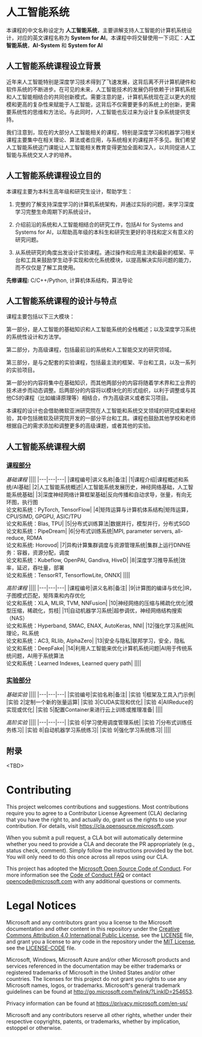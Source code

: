 # 人工智能系统

本课程的中文名称设定为 **人工智能系统**，主要讲解支持人工智能的计算机系统设计，对应的英文课程名称为 **System for AI**。本课程中将交替使用一下词汇：**人工智能系统**，**AI-System** 和 **System for AI**

## 人工智能系统课程设立背景

近年来人工智能特别是深度学习技术得到了飞速发展，这背后离不开计算机硬件和软件系统的不断进步。在可见的未来，人工智能技术的发展仍将依赖于计算机系统和人工智能相结合的共同创新模式。需要注意的是，计算机系统现在正以更大的规模和更高的复杂性来赋能于人工智能，这背后不仅需要更多的系统上的创新，更需要系统性的思维和方法论。与此同时，人工智能也反过来为设计复杂系统提供支持。

我们注意到，现在的大部分人工智能相关的课程，特别是深度学习和机器学习相关课程主要集中在相关理论、算法或者应用，与系统相关的课程并不多见。我们希望人工智能系统这门课能让人工智能相关教育变得更加全面和深入，以共同促进人工智能与系统交叉人才的培养。


## 人工智能系统课程设立目的

本课程主要为本科生高年级和研究生设计，帮助学生：

1. 完整的了解支持深度学习的计算机系统架构，并通过实际的问题，来学习深度学习完整生命周期下的系统设计。
 
2. 介绍前沿的系统和人工智能相结合的研究工作，包括AI for Systems and Systems for AI，以帮助高年级的本科生和研究生更好的寻找和定义有意义的研究问题。

3. 从系统研究的角度出发设计实验课程。通过操作和应用主流和最新的框架、平台和工具来鼓励学生动手实现和优化系统模块，以提高解决实际问题的能力，而不仅仅是了解工具使用。

**先修课程:** C/C++/Python, 计算机体系结构，算法导论


## 人工智能系统课程的设计与特点

课程主要包括以下三大模块：

第一部分，是人工智能的基础知识和人工智能系统的全栈概述；以及深度学习系统的系统性设计和方法学。

第二部分，为高级课程，包括最前沿的系统和人工智能交叉的研究领域。

第三部分，是与之配套的实验课程，包括最主流的框架、平台和工具，以及一系列的实验项目。

第一部分的内容将集中在基础知识，而其他两部分的内容将随着学术界和工业界的技术进步而动态调整。后两部分的内容将以模块化的形式组织，以利于调整或与其他CS的课程（比如编译原理等）相结合，作为高级讲义或者实习项目。

本课程的设计也会借助微软亚洲研究院在人工智能和系统交叉领域的研究成果和经验，其中包括微软及研究院开发的一部分平台和工具。课程也鼓励其他学校和老师根据自己的需求添加和调整更多的高级课题，或者其他的实验。


## 人工智能系统课程大纲

### [课程部分](./Lectures)

*基础课程*
||||
|---|---|---|
|课程编号|讲义名称|备注|
|1|课程介绍|课程概述和系统/AI基础|
|2|人工智能系统概述|人工智能系统发展历史，神经网络基础，人工智能系统基础|
|3|深度神经网络计算框架基础|反向传播和自动求导，张量，有向无环图，执行图 <br>论文和系统：PyTorch, TensorFlow|
|4|矩阵运算与计算机体系结构|矩阵运算，CPU/SIMD, GPGPU, ASIC/TPU <br>论文和系统：Blas, TPU|
|5|分布式训练算法|数据并行，模型并行，分布式SGD <br>论文和系统：PipeDream|
|6|分布式训练系统|MPI, parameter servers, all-reduce, RDMA <br>论文和系统: Horovod|
|7|异构计算集群调度与资源管理系统|集群上运行DNN任务：容器，资源分配，调度 <br>论文和系统：Kubeflow, OpenPAI, Gandiva, HiveD|
|8|深度学习推导系统|效率，延迟，吞吐量，部署 <br>论文和系统：TensorRT, TensorflowLite, ONNX|
||||

*高阶课程*
||||
|---|---|---|
|课程编号|讲义名称|备注|
|9|计算图的编译与优化|IR，子图模式匹配，矩阵乘和内存优化 <br>论文和系统：XLA, MLIR, TVM, NNFusion|
|10|神经网络的压缩与稀疏化优化|模型压缩，稀疏化，剪枝|
|11|自动机器学习系统|超参调优，神经网络结构搜索（NAS）<br>论文和系统：Hyperband, SMAC, ENAX, AutoKeras, NNI|
|12|强化学习系统|RL理论，RL系统 <br>论文和系统：AC3, RLlib, AlphaZero|
|13|安全与隐私|联邦学习，安全，隐私 <br>论文和系统：DeepFake|
|14|利用人工智能来优化计算机系统问题|AI用于传统系统问题，AI用于系统算法 <br>论文和系统：Learned Indexes, Learned query path|
||||


### [实验部分](./Labs)

*基础实验*
||||
|---|---|---|
|实验编号|实验名称|备注|
|实验 1|框架及工具入门示例|
|实验 2|定制一个新的张量运算|
|实验 3|CUDA实现和优化|
|实验 4|AllReduce的实现或优化|
|实验 5|配置Container来进行云上训练或推理准备|
||||

*高阶实验*
||||
|---|---|---|
|实验 6|学习使用调度管理系统|
|实验 7|分布式训练任务练习|
|实验 8|自动机器学习系统练习|
|实验 9|强化学习系统练习|
||||

## 附录

\<TBD>


# Contributing

This project welcomes contributions and suggestions.  Most contributions require you to agree to a
Contributor License Agreement (CLA) declaring that you have the right to, and actually do, grant us
the rights to use your contribution. For details, visit https://cla.opensource.microsoft.com.

When you submit a pull request, a CLA bot will automatically determine whether you need to provide
a CLA and decorate the PR appropriately (e.g., status check, comment). Simply follow the instructions
provided by the bot. You will only need to do this once across all repos using our CLA.

This project has adopted the [Microsoft Open Source Code of Conduct](https://opensource.microsoft.com/codeofconduct/).
For more information see the [Code of Conduct FAQ](https://opensource.microsoft.com/codeofconduct/faq/) or
contact [opencode@microsoft.com](mailto:opencode@microsoft.com) with any additional questions or comments.

# Legal Notices

Microsoft and any contributors grant you a license to the Microsoft documentation and other content
in this repository under the [Creative Commons Attribution 4.0 International Public License](https://creativecommons.org/licenses/by/4.0/legalcode),
see the [LICENSE](LICENSE) file, and grant you a license to any code in the repository under the [MIT License](https://opensource.org/licenses/MIT), see the
[LICENSE-CODE](LICENSE-CODE) file.

Microsoft, Windows, Microsoft Azure and/or other Microsoft products and services referenced in the documentation
may be either trademarks or registered trademarks of Microsoft in the United States and/or other countries.
The licenses for this project do not grant you rights to use any Microsoft names, logos, or trademarks.
Microsoft's general trademark guidelines can be found at http://go.microsoft.com/fwlink/?LinkID=254653.

Privacy information can be found at https://privacy.microsoft.com/en-us/

Microsoft and any contributors reserve all other rights, whether under their respective copyrights, patents,
or trademarks, whether by implication, estoppel or otherwise.